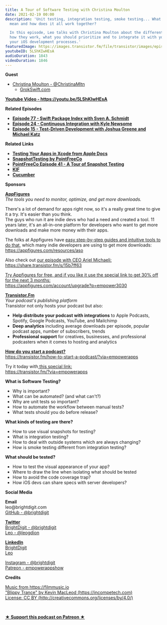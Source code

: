 ```yaml
---
title: A Tour of Software Testing with Christina Moulton
date: 2021-02-19 00:00
description: 'Unit testing, integration testing, smoke testing... What does it all
  mean and how does it all work together?

  In this episode, Leo talks with Christina Moulton about the different types of testing,
  how they work, what you should prioritize and to integrate it with your teams and
  your iOS development processes.'
featuredImage: https://images.transistor.fm/file/transistor/images/episode/463158/full_1613246872-artwork.jpg
youtubeID: 5LShKIwHEsA
audioDuration: 1843
videoDuration: 1846
---
```

<p><b>Guest</b></p><ul><li>
<a href="https://twitter.com/christinamltn">Christina Moulton - @ChristinaMltn</a><ul><li><a href="https://grokswift.com">GrokSwift.com</a></li></ul>
</li></ul><p><a href="https://youtu.be/5LShKIwHEsA"><strong>Youtube Video - https://youtu.be/5LShKIwHEsA</strong></a></p><p><b>Related Episodes</b></p><ul>
<li><a href="https://share.transistor.fm/s/e6621ded"><strong>Episode 77 - Swift Package Index with Sven A. Schmidt</strong></a></li>
<li><a href="https://share.transistor.fm/s/a14f868f"><strong>Episode 24 - Continuous Integration with Kyle Newsome</strong></a></li>
<li>
<a href="https://share.transistor.fm/s/eddb8632"><strong>Episode 15 - Test-Driven Development with Joshua Greene and Michael Katz</strong></a> </li>
</ul><p><b>Related Links</b></p><ul>
<li><a href="https://developer.apple.com/documentation/xcode/testing_your_apps_in_xcode"><strong>Testing Your Apps in Xcode from Apple Docs</strong></a></li>
<li><a href="https://github.com/pointfreeco/swift-snapshot-testing"><strong>SnapshotTesting by PointFreeCo</strong></a></li>
<li><a href="https://www.pointfree.co/episodes/ep41-a-tour-of-snapshot-testing"><strong>PointFreeCo Episode 41 - A Tour of Snapshot Testing</strong></a></li>
<li>
<a href="https://github.com/kif-framework/KIF"><strong>KIF</strong></a><strong> </strong>
</li>
<li><a href="%20https://cucumber.io"><strong>Cucumber</strong></a></li>
</ul><p><b>Sponsors</b></p><p><a href="https://appfigures.com/account/upgrade?p=empower3030"><strong>AppFigures</strong></a><strong><br></strong><em>The tools you need to monitor, optimize, and get more downloads.</em><strong></strong></p><p>There's a lot of demand for apps right now, so it's a really great time to give it a try. It's easier than you think.<br>The guys who run it are indie devs who had a need and created a tool. 11 years later, it's an all-in-one platform for developers who want to get more downloads and make more money with their apps.</p><p>The folks at Appfigures have <a href="https://appfigures.com/resources/aso">easy step-by-step guides and intuitive tools to do that</a>, which many indie developers are using to get more downloads:<br><a href="https://appfigures.com/resources/aso">https://appfigures.com/resources/aso</a></p><p>Also check out <a href="https://share.transistor.fm/s/15b7ff63">our episode with CEO Ariel Michaeli:<br>https://share.transistor.fm/s/15b7ff63</a></p><p><a href="https://appfigures.com/account/upgrade?p=empower3030">Try Appfigures for free, and if you like it use the special link to get 30% off for the next 3 months:</a><a href="https://www.linode.com/?r=97e09acbd5d304d87dadef749491d245e71c74e7"><br></a><a href="https://appfigures.com/account/upgrade?p=empower3030">https://appfigures.com/account/upgrade?p=empower3030</a></p><p><a href="https://transistor.fm/?via=empowerapps"><strong>Transistor.Fm</strong></a><br><em>Your podcast's publishing platform<br></em>Transistor not only hosts your podcast but also:</p><ul>
<li>
<strong>Help distribute your podcast with integrations</strong> to Apple Podcasts, Spotify, Google Podcasts, YouTube, and Mailchimp</li>
<li>
<strong>Deep analytics</strong> including average downloads per episode, popular podcast apps, number of subscribers, trends</li>
<li>
<strong>Professional support</strong> for creatives, businesses, and professional podcasters when it comes to hosting and analytics</li>
</ul><p><a href="https://transistor.fm/how-to-start-a-podcast/?via=empowerapps"><strong>How do you start a podcast?</strong></a><br><a href="https://transistor.fm/how-to-start-a-podcast/?via=empowerapps">https://transistor.fm/how-to-start-a-podcast/?via=empowerapps</a></p><p>Try it today with<a href="https://transistor.fm/?via=empowerapps"> this special link:</a><br><a href="https://transistor.fm/?via=empowerapps">https://transistor.fm/?via=empowerapps</a></p><p><b>What is Software Testing?</b></p><ul>
<li>Why is important?</li>
<li>What can be automated? (and what can't?)</li>
<li>Why are unit tests so important?</li>
<li>How to automate the workflow between manual tests?</li>
<li>What tests should you do before release?</li>
</ul><p><b>What kinds of testing are there?</b></p><ul>
<li>How to use visual snapshots for testing?</li>
<li>What is integration testing?</li>
<li>How to deal with outside systems which are always changing?</li>
<li>How is smoke testing different from integration testing?</li>
</ul><p><b>What should be tested?</b></p><ul>
<li>How to test the visual appearance of your app?</li>
<li>Where to draw the line when isolating what should be tested</li>
<li>How to avoid the code coverage trap?</li>
<li>How iOS devs can share specs with server developers?</li>
</ul><p><b>Social Media</b></p><p><strong>Email</strong><br>leo@brightdigit.com<br><a href="https://github.com/brightdigit">GitHub - @brightdigit</a></p><p><a href="https://twitter.com/brightdigit"><strong>Twitter </strong><br>BrightDigit - @brightdigit</a><br><a href="https://twitter.com/leogdion">Leo - @leogdion</a></p><p><a href="https://www.linkedin.com/company/bright-digit"><strong>LinkedIn</strong><br>BrightDigit</a><br><a href="https://www.linkedin.com/in/leogdion/">Leo</a></p><p><a href="https://www.instagram.com/brightdigit/">Instagram - @brightdigit</a><br><a href="https://www.patreon.com/empowerappsshow">Patreon - empowerappshow</a></p><p><b>Credits</b></p><p><a href="https://filmmusic.io/">Music from https://filmmusic.io</a><br><a href="https://incompetech.com/">"Blippy Trance" by Kevin MacLeod (https://incompetech.com)</a><br><a href="http://creativecommons.org/licenses/by/4.0/">License: CC BY (http://creativecommons.org/licenses/by/4.0/)</a></p><p><br></p><p><strong><a rel="payment" title="★ Support this podcast on Patreon ★" href="https://www.patreon.com/empowerappsshow">★ Support this podcast on Patreon ★</a></strong></p>
      